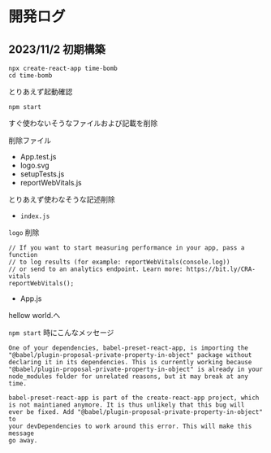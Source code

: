 # 開発ログ

## 2023/11/2 初期構築

```
npx create-react-app time-bomb
cd time-bomb
```

とりあえず起動確認

```
npm start
```

すぐ使わないそうなファイルおよび記載を削除

削除ファイル

* App.test.js
* logo.svg
* setupTests.js
* reportWebVitals.js

とりあえず使わなそうな記述削除

* `index.js`

`logo` 削除

```
// If you want to start measuring performance in your app, pass a function
// to log results (for example: reportWebVitals(console.log))
// or send to an analytics endpoint. Learn more: https://bit.ly/CRA-vitals
reportWebVitals();
```

* App.js

hellow world.へ

`npm start` 時にこんなメッセージ

```
One of your dependencies, babel-preset-react-app, is importing the
"@babel/plugin-proposal-private-property-in-object" package without
declaring it in its dependencies. This is currently working because
"@babel/plugin-proposal-private-property-in-object" is already in your
node_modules folder for unrelated reasons, but it may break at any time.

babel-preset-react-app is part of the create-react-app project, which
is not maintianed anymore. It is thus unlikely that this bug will
ever be fixed. Add "@babel/plugin-proposal-private-property-in-object" to
your devDependencies to work around this error. This will make this message
go away.
```




